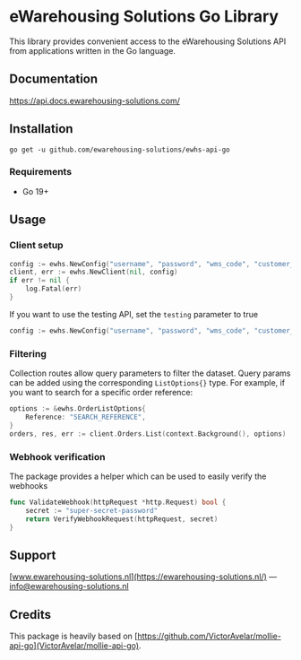 # eWarehousing Solutions Go Library

This library provides convenient access to the eWarehousing Solutions API from applications written in the Go
language.

## Documentation

https://api.docs.ewarehousing-solutions.com/

## Installation

```
go get -u github.com/ewarehousing-solutions/ewhs-api-go
```

### Requirements

- Go 19+


## Usage

### Client setup

```go
config := ewhs.NewConfig("username", "password", "wms_code", "customer_code", false)
client, err := ewhs.NewClient(nil, config)
if err != nil {
    log.Fatal(err)
}
```

If you want to use the testing API, set the `testing` parameter to true
```go
config := ewhs.NewConfig("username", "password", "wms_code", "customer_code", true)
```

### Filtering
Collection routes allow query parameters to filter the dataset. Query params can be added using the corresponding `ListOptions{}` type. For example, if you want to search for a specific order reference:
```go
options := &ewhs.OrderListOptions{
	Reference: "SEARCH_REFERENCE",
}
orders, res, err := client.Orders.List(context.Background(), options)
```


### Webhook verification
The package provides a helper which can be used to easily verify the webhooks
```go
func ValidateWebhook(httpRequest *http.Request) bool {
    secret := "super-secret-password"
    return VerifyWebhookRequest(httpRequest, secret)
}
```


## Support

[www.ewarehousing-solutions.nl](https://ewarehousing-solutions.nl/) — info@ewarehousing-solutions.nl

## Credits

This package is heavily based on [https://github.com/VictorAvelar/mollie-api-go](VictorAvelar/mollie-api-go).
